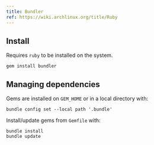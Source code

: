 ```yaml
---
title: Bundler
ref: https://wiki.archlinux.org/title/Ruby
---
```


## Install

Requires `ruby` to be installed on the system.

```shell
gem install bundler
```

## Managing dependencies

Gems are installed on `GEM_HOME` or in a local directory with:

```shell
bundle config set --local path '.bundle'
```

Install/update gems from `Gemfile` with:

```shell
bundle install
bundle update
```
